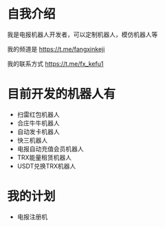 # 自我介绍

我是电报机器人开发者，可以定制机器人，模仿机器人等

我的频道是 https://t.me/fangxinkeji

我的联系方式 https://t.me/fx_kefu1

# 目前开发的机器人有

- 扫雷红包机器人
- 合庄牛牛机器人
- 自动发卡机器人
- 快三机器人
- 电报自动充值会员机器人
- TRX能量租赁机器人
- USDT兑换TRX机器人

# 我的计划

  - 电报注册机

